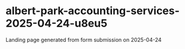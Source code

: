 # albert-park-accounting-services-2025-04-24-u8eu5
Landing page generated from form submission on 2025-04-24

